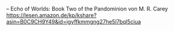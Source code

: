 – Echo of Worlds: Book Two of the Pandominion von M. R. Carey
https://lesen.amazon.de/kp/kshare?asin=B0C9CH9Y49&id=igyffkmmgng27he5l7bql5ciua